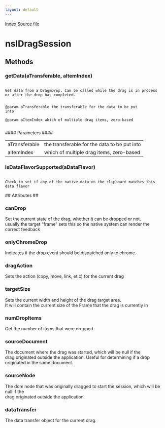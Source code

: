 ```yaml
---
layout: default
---
```

<div id='links'><a href="../index.html">Index</a>
<a href="http://dxr.mozilla.org/mozilla-central/source/widget/nsIDragSession.idl">Source file</a>
</div>

# nsIDragSession #

## Methods ##

### getData(aTransferable, aItemIndex) ###
<code>  
Get data from a Drag&Drop. Can be called while the drag is in process  
or after the drop has completed.    
  
@param  aTransferable the transferable for the data to be put into  
@param  aItemIndex which of multiple drag items, zero-based  
  
</code>
#### Parameters ####

<table>

<tr>
<td>aTransferable</td>
<td>the transferable for the data to be put into  
</td>
</tr>

<tr>
<td>aItemIndex</td>
<td>which of multiple drag items, zero-based  
</td>
</tr>

</table>

### isDataFlavorSupported(aDataFlavor) ###
<code>  
Check to set if any of the native data on the clipboard matches this data flavor  
  
</code>
## Attributes ##

### canDrop ###
  
Set the current state of the drag, whether it can be dropped or not.  
usually the target "frame" sets this so the native system can render the correct feedback  
  

### onlyChromeDrop ###
  
Indicates if the drop event should be dispatched only to chrome.  
  

### dragAction ###
  
Sets the action (copy, move, link, et.c) for the current drag   
  

### targetSize ###
  
Sets the current width and height of the drag target area.   
It will contain the current size of the Frame that the drag is currently in  
  

### numDropItems ###
  
Get the number of items that were dropped  
  

### sourceDocument ###
  
The document where the drag was started, which will be null if the  
drag originated outside the application. Useful for determining if a drop  
originated in the same document.  
  

### sourceNode ###
  
The dom node that was originally dragged to start the session, which will be null if the  
drag originated outside the application.  
  

### dataTransfer ###
  
The data transfer object for the current drag.  
  
